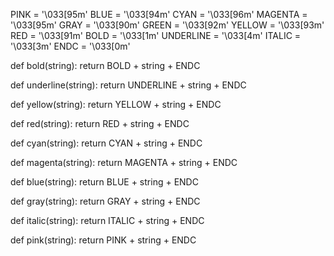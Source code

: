 PINK = '\033[95m'
BLUE = '\033[94m'
CYAN = '\033[96m'
MAGENTA = '\033[95m'
GRAY = '\033[90m'
GREEN = '\033[92m'
YELLOW = '\033[93m'
RED = '\033[91m'
BOLD = '\033[1m'
UNDERLINE = '\033[4m'
ITALIC = '\033[3m'
ENDC = '\033[0m'

def bold(string):
    return BOLD + string + ENDC

def underline(string):
    return UNDERLINE + string + ENDC

def yellow(string):
    return YELLOW + string + ENDC

def red(string):
    return RED + string + ENDC

def cyan(string):
    return CYAN + string + ENDC

def magenta(string):
    return MAGENTA + string + ENDC

def blue(string):
    return BLUE + string + ENDC

def gray(string):
    return GRAY + string + ENDC

def italic(string):
    return ITALIC + string + ENDC

def pink(string):
    return PINK + string + ENDC